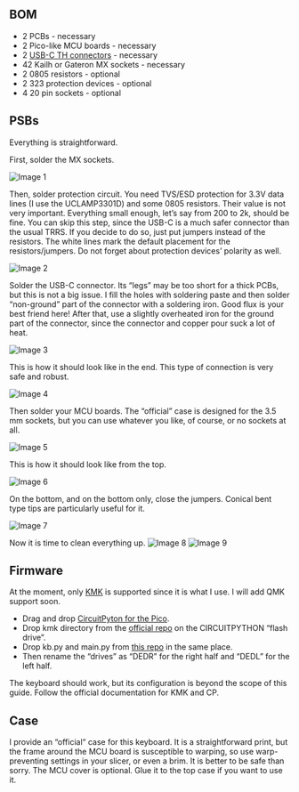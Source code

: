 ## BOM

- 2 PCBs - necessary
- 2 Pico-like MCU boards - necessary
- 2 [USB-C TH connectors](https://www.aliexpress.com/item/4001044452764.html) - necessary
- 42 Kailh or Gateron MX sockets - necessary
- 2 0805 resistors - optional
- 2 323 protection devices - optional
- 4 20 pin sockets - optional

## PSBs
Everything is straightforward.

First, solder the MX sockets.

![Image 1](../images/doc_1.webp)

Then, solder protection circuit. You need TVS/ESD protection for 3.3V data
lines (I use the UCLAMP3301D) and some 0805 resistors. Their value is not very
important. Everything small enough, let’s say from 200 to 2k, should be fine.
You can skip this step, since the USB-C is a much safer connector than the
usual TRRS. If you decide to do so, just put jumpers instead of the resistors.
The white lines mark the default placement for the resistors/jumpers. Do not
forget about protection devices’ polarity as well.

![Image 2](../images/doc_2.webp)

Solder the USB-C connector. Its “legs” may be too short for a thick PCBs, but
this is not a big issue. I fill the holes with soldering paste and then solder
“non-ground” part of the connector with a soldering iron. Good flux is your
best friend here! After that, use a slightly overheated iron for the ground
part of the connector, since the connector and copper pour suck a lot of heat.

![Image 3](../images/doc_3.webp)

This is how it should look like in the end. This type of connection is very
safe and robust.

![Image 4](../images/doc_4.webp)

Then solder your MCU boards. The “official” case is designed for the 3.5 mm
sockets, but you can use whatever you like, of course, or no sockets at all.

![Image 5](../images/doc_5.webp)

This is how it should look like from the top. 

![Image 6](../images/doc_6.webp)

On the bottom, and on the bottom only, close the jumpers. Conical bent type
tips are particularly useful for it.

![Image 7](../images/doc_7.webp)

Now it is time to clean everything up.
![Image 8](../images/doc_8.webp)
![Image 9](../images/doc_9.webp)

## Firmware

At the moment, only [KMK](https://kmkfw.io/) is supported since it is what I
use. I will add QMK support soon.

- Drag and drop [CircuitPyton for the Pico](https://circuitpython.org/board/raspberry_pi_pico/).
- Drop kmk directory from the [official repo](https://github.com/KMKfw/kmk_firmware) on
    the CIRCUITPYTHON “flash drive”.
- Drop kb.py and main.py from [this repo](../kmk/) in the same place.
- Then rename the “drives” as “DEDR” for the right half and “DEDL” for the left
    half.

The keyboard should work, but its configuration is beyond the scope of
this guide. Follow the official documentation for KMK and CP.

## Case

I provide an “official“ case for this keyboard. It is a straightforward print,
but the frame around the MCU board is susceptible to warping, so use
warp-preventing settings in your slicer, or even a brim. It is better to be
safe than sorry. The MCU cover is optional. Glue it to the top case if you want
to use it.
